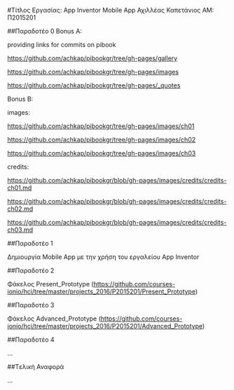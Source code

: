 ﻿#Τίτλος Εργασίας: App Inventor Mobile App
Αχιλλέας Καπετάνιος
ΑΜ: Π2015201

##Παραδοτέο 0
Bonus A:

providing links for commits on pibook

https://github.com/achkap/pibookgr/tree/gh-pages/gallery

https://github.com/achkap/pibookgr/tree/gh-pages/images

https://github.com/achkap/pibookgr/tree/gh-pages/_quotes

Bonus B:

images:

https://github.com/achkap/pibookgr/tree/gh-pages/images/ch01

https://github.com/achkap/pibookgr/tree/gh-pages/images/ch02

https://github.com/achkap/pibookgr/tree/gh-pages/images/ch03

credits:

https://github.com/achkap/pibookgr/blob/gh-pages/images/credits/credits-ch01.md

https://github.com/achkap/pibookgr/blob/gh-pages/images/credits/credits-ch02.md

https://github.com/achkap/pibookgr/blob/gh-pages/images/credits/credits-ch03.md

##Παραδοτέο 1

Δημιουργία Mobile App με την χρήση του εργαλείου App Inventor 


##Παραδοτέο 2

Φάκελος Present_Prototype (https://github.com/courses-ionio/hci/tree/master/projects_2016/P2015201/Present_Prototype)

##Παραδοτέο 3

Φάκελος Advanced_Prototype (https://github.com/courses-ionio/hci/tree/master/projects_2016/P2015201/Advanced_Prototype)

##Παραδοτέο 4

...

##Tελική Αναφορά

...
